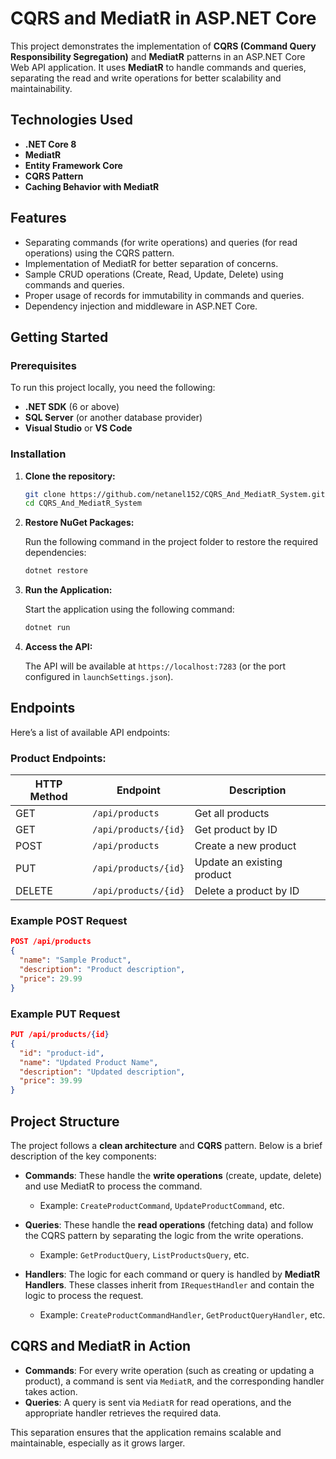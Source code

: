 # CQRS and MediatR in ASP.NET Core

This project demonstrates the implementation of **CQRS (Command Query Responsibility Segregation)** and **MediatR** patterns in an ASP.NET Core Web API application. It uses **MediatR** to handle commands and queries, separating the read and write operations for better scalability and maintainability.

## Technologies Used

- **.NET Core 8**
- **MediatR**
- **Entity Framework Core**
- **CQRS Pattern**
- **Caching Behavior with MediatR**

## Features

- Separating commands (for write operations) and queries (for read operations) using the CQRS pattern.
- Implementation of MediatR for better separation of concerns.
- Sample CRUD operations (Create, Read, Update, Delete) using commands and queries.
- Proper usage of records for immutability in commands and queries.
- Dependency injection and middleware in ASP.NET Core.

## Getting Started

### Prerequisites

To run this project locally, you need the following:

- **.NET SDK** (6 or above)
- **SQL Server** (or another database provider)
- **Visual Studio** or **VS Code**

### Installation

1. **Clone the repository:**

   ```bash
   git clone https://github.com/netanel152/CQRS_And_MediatR_System.git
   cd CQRS_And_MediatR_System
   ```

2. **Restore NuGet Packages:**

   Run the following command in the project folder to restore the required dependencies:

   ```bash
   dotnet restore
   ```

3. **Run the Application:**

   Start the application using the following command:

   ```bash
   dotnet run
   ```

4. **Access the API:**

   The API will be available at `https://localhost:7283` (or the port configured in `launchSettings.json`).

## Endpoints

Here’s a list of available API endpoints:

### Product Endpoints:

| HTTP Method | Endpoint                    | Description                  |
| ----------- | --------------------------- | ---------------------------- |
| GET         | `/api/products`              | Get all products              |
| GET         | `/api/products/{id}`         | Get product by ID             |
| POST        | `/api/products`              | Create a new product          |
| PUT         | `/api/products/{id}`         | Update an existing product    |
| DELETE      | `/api/products/{id}`         | Delete a product by ID        |

### Example POST Request

```json
POST /api/products
{
  "name": "Sample Product",
  "description": "Product description",
  "price": 29.99
}
```

### Example PUT Request

```json
PUT /api/products/{id}
{
  "id": "product-id",
  "name": "Updated Product Name",
  "description": "Updated description",
  "price": 39.99
}
```

## Project Structure

The project follows a **clean architecture** and **CQRS** pattern. Below is a brief description of the key components:

- **Commands**: These handle the **write operations** (create, update, delete) and use MediatR to process the command.
  - Example: `CreateProductCommand`, `UpdateProductCommand`, etc.

- **Queries**: These handle the **read operations** (fetching data) and follow the CQRS pattern by separating the logic from the write operations.
  - Example: `GetProductQuery`, `ListProductsQuery`, etc.

- **Handlers**: The logic for each command or query is handled by **MediatR Handlers**. These classes inherit from `IRequestHandler` and contain the logic to process the request.
  - Example: `CreateProductCommandHandler`, `GetProductQueryHandler`, etc.

## CQRS and MediatR in Action

- **Commands**: For every write operation (such as creating or updating a product), a command is sent via `MediatR`, and the corresponding handler takes action.
- **Queries**: A query is sent via `MediatR` for read operations, and the appropriate handler retrieves the required data.
  
This separation ensures that the application remains scalable and maintainable, especially as it grows larger.
